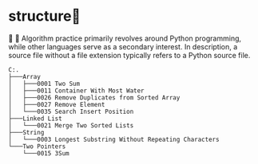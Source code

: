 # structure👋
🌱 🌱 
Algorithm practice primarily revolves around Python programming, while other languages serve as a secondary interest. In description, a source file without a file extension typically refers to a Python source file.
```
C:.
├───Array
│   ├───0001 Two Sum
│   ├───0011 Container With Most Water    
│   ├───0026 Remove Duplicates from Sorted Array
│   ├───0027 Remove Element
│   └───0035 Search Insert Position
├───Linked List
│   └───0021 Merge Two Sorted Lists
├───String
│   └───0003 Longest Substring Without Repeating Characters
└───Two Pointers
    └───0015 3Sum
```
